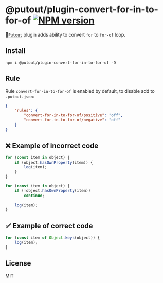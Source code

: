 # @putout/plugin-convert-for-in-to-for-of [![NPM version][NPMIMGURL]][NPMURL]

[NPMIMGURL]: https://img.shields.io/npm/v/@putout/plugin-convert-for-in-to-for-of.svg?style=flat&longCache=true
[NPMURL]: https://npmjs.org/package/@putout/plugin-convert-for-in-to-for-of "npm"

🐊[`Putout`](https://github.com/coderaiser/putout) plugin adds ability to convert `for` to `for-of` loop.

## Install

```
npm i @putout/plugin-convert-for-in-to-for-of -D
```

## Rule

Rule `convert-for-in-to-for-of` is enabled by default, to disable add to `.putout.json`:

```json
{
    "rules": {
        "convert-for-in-to-for-of/positive": "off",
        "convert-for-in-to-for-of/negative": "off"
    }
}
```

## ❌ Example of incorrect code

```js
for (const item in object) {
    if (object.hasOwnProperty(item)) {
        log(item);
    }
}

for (const item in object) {
    if (!object.hasOwnProperty(item))
        continue;
    
    log(item);
}
```

## ✅ Example of correct code

```js
for (const item of Object.keys(object)) {
    log(item);
}
```

## License

MIT
